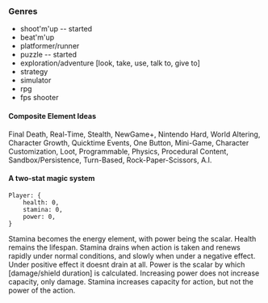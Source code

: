 ### Genres
- shoot'm'up -- started
- beat'm'up
- platformer/runner
- puzzle -- started
- exploration/adventure [look, take, use, talk to, give to]
- strategy
- simulator
- rpg
- fps shooter

#### Composite Element Ideas

Final Death, Real-Time, Stealth, NewGame+, Nintendo Hard, World Altering, Character Growth, Quicktime Events, One Button, Mini-Game, Character Customization, Loot, Programmable, Physics, Procedural Content, Sandbox/Persistence, Turn-Based, Rock-Paper-Scissors, A.I.

#### A two-stat magic system
    Player: {
        health: 0,
        stamina: 0,
        power: 0,
    }

Stamina becomes the energy element, with power being the scalar. Health remains the lifespan. Stamina drains when action is taken and renews rapidly under normal conditions, and slowly when under a negative effect. Under positive effect it doesnt drain at all. Power is the scalar by which [damage/shield duration] is calculated. Increasing power does not increase capacity, only damage. Stamina increases capacity for action, but not the power of the action. 
